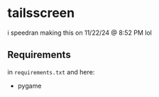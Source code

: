 # tailsscreen
i speedran making this on 11/22/24 @ 8:52 PM lol
## Requirements
in `requirements.txt` and here:
- pygame
